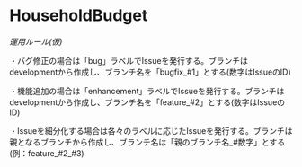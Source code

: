 HouseholdBudget
===============

*運用ルール(仮)*

・バグ修正の場合は「bug」ラベルでIssueを発行する。ブランチはdevelopmentから作成し、ブランチ名を「bugfix_#1」とする(数字はIssueのID)

・機能追加の場合は「enhancement」ラベルでIssueを発行する。ブランチはdevelopmentから作成し、ブランチ名を「feature_#2」とする(数字はIssueのID)

・Issueを細分化する場合は各々のラベルに応じたIssueを発行する。ブランチは親となるブランチから作成し、ブランチ名は「親のブランチ名_#数字」とする(例：feature_#2_#3)